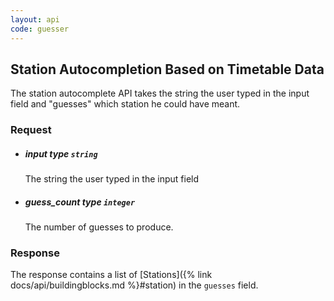 ```yaml
---
layout: api
code: guesser
---
```


## Station Autocompletion Based on Timetable Data

The station autocomplete API takes the string the user typed in the input field and "guesses" which station he could have meant.

### Request

  - ##### <span class="param">input</span> type `string`
    The string the user typed in the input field
  - ##### <span class="param">guess_count</span> type `integer`
    The number of guesses to produce.

### Response

The response contains a list of [Stations]({% link docs/api/buildingblocks.md %}#station) in the `guesses` field.